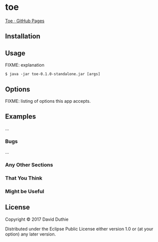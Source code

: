 # toe

[Toe · GitHub Pages](https://daveduthie.github.io/toe/)

## Installation

## Usage

FIXME: explanation

    $ java -jar toe-0.1.0-standalone.jar [args]

## Options

FIXME: listing of options this app accepts.

## Examples

...

### Bugs

...

### Any Other Sections
### That You Think
### Might be Useful

## License

Copyright © 2017 David Duthie

Distributed under the Eclipse Public License either version 1.0 or (at
your option) any later version.
